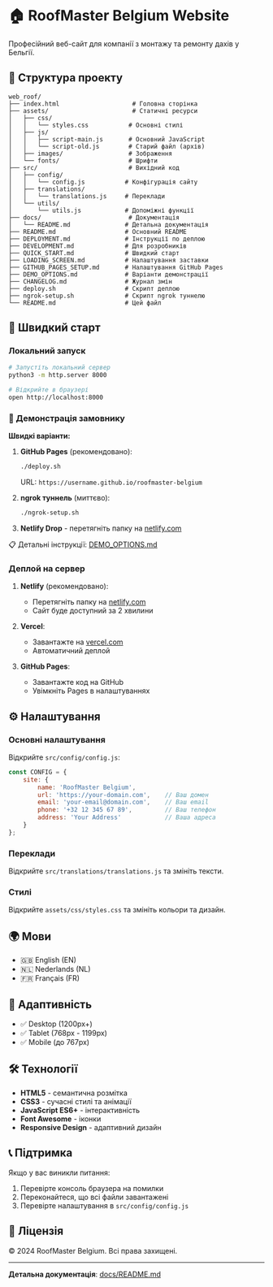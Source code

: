 # 🏠 RoofMaster Belgium Website

Професійний веб-сайт для компанії з монтажу та ремонту дахів у Бельгії.

## 📁 Структура проекту

```
web_roof/
├── index.html                    # Головна сторінка
├── assets/                       # Статичні ресурси
│   ├── css/
│   │   └── styles.css           # Основні стилі
│   ├── js/
│   │   ├── script-main.js       # Основний JavaScript
│   │   └── script-old.js        # Старий файл (архів)
│   ├── images/                  # Зображення
│   └── fonts/                   # Шрифти
├── src/                         # Вихідний код
│   ├── config/
│   │   └── config.js           # Конфігурація сайту
│   ├── translations/
│   │   └── translations.js     # Переклади
│   └── utils/
│       └── utils.js            # Допоміжні функції
├── docs/                        # Документація
│   └── README.md               # Детальна документація
├── README.md                   # Основний README
├── DEPLOYMENT.md               # Інструкції по деплою
├── DEVELOPMENT.md              # Для розробників
├── QUICK_START.md              # Швидкий старт
├── LOADING_SCREEN.md           # Налаштування заставки
├── GITHUB_PAGES_SETUP.md       # Налаштування GitHub Pages
├── DEMO_OPTIONS.md             # Варіанти демонстрації
├── CHANGELOG.md                # Журнал змін
├── deploy.sh                   # Скрипт деплою
├── ngrok-setup.sh              # Скрипт ngrok туннелю
└── README.md                   # Цей файл
```

## 🚀 Швидкий старт

### Локальний запуск

```bash
# Запустіть локальний сервер
python3 -m http.server 8000

# Відкрийте в браузері
open http://localhost:8000
```

### 🎯 Демонстрація замовнику

**Швидкі варіанти:**

1. **GitHub Pages** (рекомендовано):
   ```bash
   ./deploy.sh
   ```
   URL: `https://username.github.io/roofmaster-belgium`

2. **ngrok туннель** (миттєво):
   ```bash
   ./ngrok-setup.sh
   ```

3. **Netlify Drop** - перетягніть папку на [netlify.com](https://netlify.com)

📋 Детальні інструкції: [DEMO_OPTIONS.md](DEMO_OPTIONS.md)

### Деплой на сервер

1. **Netlify** (рекомендовано):
   - Перетягніть папку на [netlify.com](https://netlify.com)
   - Сайт буде доступний за 2 хвилини

2. **Vercel**:
   - Завантажте на [vercel.com](https://vercel.com)
   - Автоматичний деплой

3. **GitHub Pages**:
   - Завантажте код на GitHub
   - Увімкніть Pages в налаштуваннях

## ⚙️ Налаштування

### Основні налаштування
Відкрийте `src/config/config.js`:

```javascript
const CONFIG = {
    site: {
        name: 'RoofMaster Belgium',
        url: 'https://your-domain.com',    // Ваш домен
        email: 'your-email@domain.com',    // Ваш email
        phone: '+32 12 345 67 89',         // Ваш телефон
        address: 'Your Address'            // Ваша адреса
    }
};
```

### Переклади
Відкрийте `src/translations/translations.js` та змініть тексти.

### Стилі
Відкрийте `assets/css/styles.css` та змініть кольори та дизайн.

## 🌍 Мови

- 🇬🇧 English (EN)
- 🇳🇱 Nederlands (NL) 
- 🇫🇷 Français (FR)

## 📱 Адаптивність

- ✅ Desktop (1200px+)
- ✅ Tablet (768px - 1199px)
- ✅ Mobile (до 767px)

## 🛠️ Технології

- **HTML5** - семантична розмітка
- **CSS3** - сучасні стилі та анімації
- **JavaScript ES6+** - інтерактивність
- **Font Awesome** - іконки
- **Responsive Design** - адаптивний дизайн

## 📞 Підтримка

Якщо у вас виникли питання:

1. Перевірте консоль браузера на помилки
2. Переконайтеся, що всі файли завантажені
3. Перевірте налаштування в `src/config/config.js`

## 📄 Ліцензія

© 2024 RoofMaster Belgium. Всі права захищені.

---

**Детальна документація**: [docs/README.md](docs/README.md)